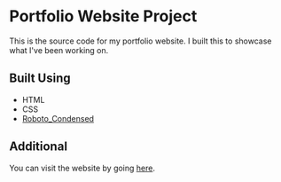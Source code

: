 # Portfolio Website Project

This is the source code for my portfolio website. I built this to showcase what I've been working on.

## Built Using

* HTML
* CSS
* [Roboto_Condensed](https://fonts.google.com/specimen/Roboto+Condensed?query=roboto+con)

## Additional

You can visit the website by going [here](https://jreyes73.github.io/template-portfolio/).